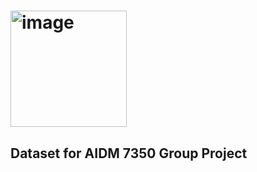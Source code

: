 # <img width="186" alt="image" src="https://user-images.githubusercontent.com/113169589/227984151-822c14eb-783f-4427-8c43-a512f893905d.png"> 
Dataset for AIDM 7350 Group Project
-----------------------------------------------------------------------------------------------------------------------------------------

